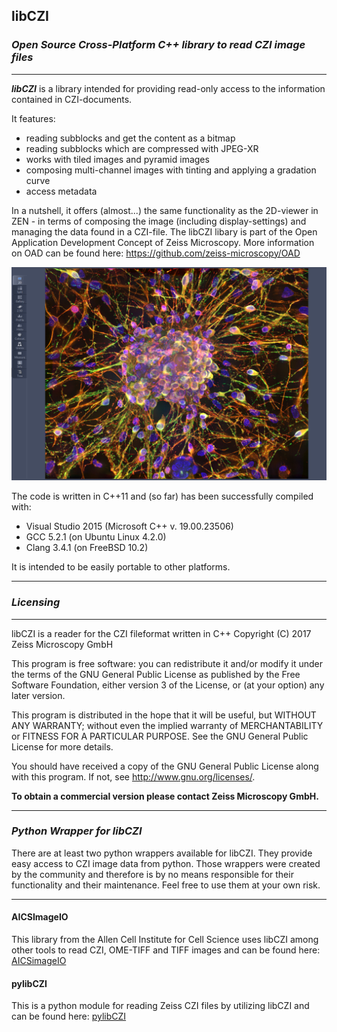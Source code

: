## libCZI

### *Open Source Cross-Platform C++ library to read CZI image files*
---------------------------------------------------------------------

***libCZI*** is a library intended for providing read-only access to the information contained in CZI-documents.

It features:

* reading subblocks and get the content as a bitmap
* reading subblocks which are compressed with JPEG-XR
* works with tiled images and pyramid images
* composing multi-channel images with tinting and applying a gradation curve
* access metadata

In a nutshell, it offers (almost...) the same functionality as the 2D-viewer in ZEN - in terms of composing the image (including display-settings) and managing the data found in a CZI-file. The libCZI libary is part of the Open Application Development Concept of Zeiss Microscopy. More information on OAD can be found here: https://github.com/zeiss-microscopy/OAD

![Testdata Definition](images/czi_github.png)

The code is written in C++11 and (so far) has been successfully compiled with:

* Visual Studio 2015 (Microsoft C++ v. 19.00.23506)
* GCC 5.2.1 (on Ubuntu Linux 4.2.0)
* Clang 3.4.1 (on FreeBSD 10.2)

It is intended to be easily portable to other platforms.

---------------------------------------------------------------------------------

### ***Licensing***

******************************************************************************
 
libCZI is a reader for the CZI fileformat written in C++
Copyright (C) 2017  Zeiss Microscopy GmbH
 
This program is free software: you can redistribute it and/or modify
it under the terms of the GNU General Public License as published by
the Free Software Foundation, either version 3 of the License, or
(at your option) any later version.
 
This program is distributed in the hope that it will be useful,
but WITHOUT ANY WARRANTY; without even the implied warranty of
MERCHANTABILITY or FITNESS FOR A PARTICULAR PURPOSE.  See the
GNU General Public License for more details.
 
You should have received a copy of the GNU General Public License
along with this program.  If not, see <http://www.gnu.org/licenses/>.
 
**To obtain a commercial version please contact Zeiss Microscopy GmbH.**
 
***

### *Python Wrapper for libCZI*

There are at least two python wrappers available for libCZI. They provide easy access to CZI image data from python. Those wrappers were created by the community and therefore is by no means responsible for their functionality and their maintenance. Feel free to use them at your own risk.

***

#### AICSImageIO

This library from the Allen Cell Institute for Cell Science uses libCZI among other tools to read CZI, OME-TIFF and TIFF images and can be found here: [AICSimageIO](https://allencellmodeling.github.io/aicsimageio/)

#### pylibCZI

This is a python module for reading Zeiss CZI files by utilizing libCZI and can be found here: [pylibCZI](https://github.com/elhuhdron/pylibczi)
